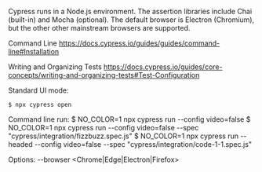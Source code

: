 
Cypress runs in a Node.js environment.  The assertion libraries include
Chai (built-in) and Mocha (optional).  The default browser is Electron
(Chromium), but the other other mainstream browsers are supported.


Command Line
https://docs.cypress.io/guides/guides/command-line#Installation

Writing and Organizing Tests
https://docs.cypress.io/guides/core-concepts/writing-and-organizing-tests#Test-Configuration

Standard UI mode:

    $ npx cypress open

Command line run:
    $ NO_COLOR=1 npx cypress run --config video=false
    $ NO_COLOR=1 npx cypress run --config video=false --spec "cypress/integration/fizzbuzz.spec.js"
    $ NO_COLOR=1 npx cypress run --headed --config video=false --spec "cypress/integration/code-1-1.spec.js"

  Options:
    --browser <Chrome|Edge|Electron|Firefox>



